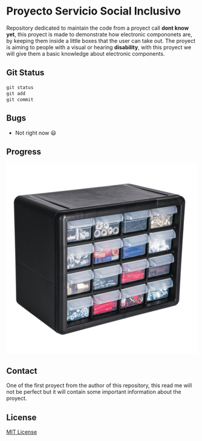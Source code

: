 # Proyecto Servicio Social Inclusivo

 Repository dedicated to maintain the code from a proyect call **dont know yet**, this proyect is made to demonstrate how electronic compononets are, by keeping them inside a little boxes that the user can take out. The proyect is aiming to people with a visual or hearing **disability**, with this proyect we will give them a basic knowledge about electronic components.

## Git Status
```
git status
git add
git commit

```

## Bugs

- Not right now :smiley:

## Progress

![This is proyect progress as an image](/organizador-con-16-gavetas-truper-a12.jpg)

## Contact 
One of the first proyect from the author of this repository, this read me will not be perfect but it will contain some important information about the proyect.

## License
[MIT License](/License)

